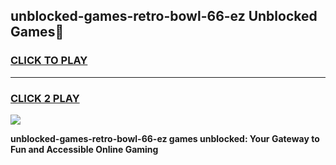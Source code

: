 
## unblocked-games-retro-bowl-66-ez Unblocked Games👋
<h3>
<a href="https://news.freeplayer.one?title=unblocked-games-retro-bowl-66-ez&ref=16F">CLICK TO PLAY</a></h3>
<hr>

<h3>
<a href="https://news.freeplayer.one?title=unblocked-games-retro-bowl-66-ez&ref=16F">CLICK 2 PLAY</a>
  
</h3>

<a href="https://news.freeplayer.one?title=unblocked-games-retro-bowl-66-ez&ref=16F/"><img src="https://clearcache.store/games.png"></a>


**unblocked-games-retro-bowl-66-ez games unblocked: Your Gateway to Fun and Accessible Online Gaming**
